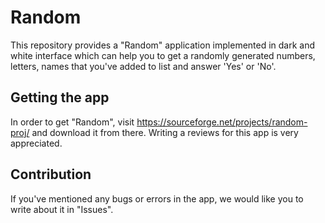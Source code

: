 # Random
This repository provides a "Random" application implemented in dark and white interface which can help you to get a randomly generated numbers, letters, names that you've added to list and answer 'Yes' or 'No'.
## Getting the app
In order to get "Random", visit https://sourceforge.net/projects/random-proj/ and download it from there. Writing a reviews for this app is very appreciated. 
## Contribution
If you've mentioned any bugs or errors in the app, we would like you to write about it in "Issues".
